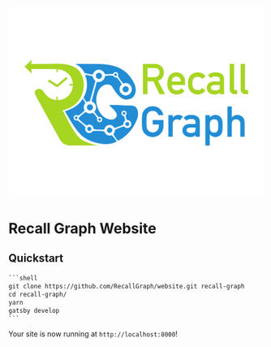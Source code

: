 ![Logo](src/assets/img/Rg-1-trans.png)
#  Recall Graph Website

## Quickstart

    ```shell
    git clone https://github.com/RecallGraph/website.git recall-graph
    cd recall-graph/
    yarn
    gatsby develop
    ```

Your site is now running at `http://localhost:8000`!